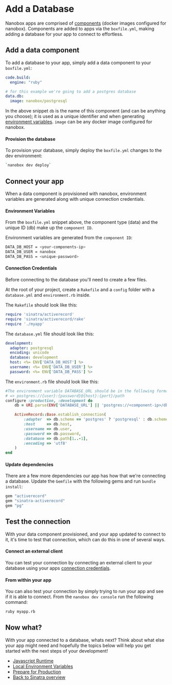 # Add a Database
Nanobox apps are comprised of <a href="https://docs.nanobox.io/getting-started/add-components/" target="\_blank">components</a> (docker images configured for nanobox). Components are added to apps via the `boxfile.yml`, making adding a database for your app to connect to effortless.

## Add a data component
To add a database to your app, simply add a data component to your `boxfile.yml`:

```yaml
code.build:
  engine: "ruby"

# for this example we're going to add a postgres database
data.db:
  image: nanobox/postgresql
```

In the above snippet `db` is the name of this component (and can be anything you choose); it is used as a unique identifier and when generating <a href="https://docs.nanobox.io/app-config/environment-variables/" target="\_blank">environment variables</a>. `image` can be any docker image configured for nanobox.

#### Provision the database
To provision your database, simply deploy the `boxfile.yml` changes to the dev environment:

```bash
`nanobox dev deploy`
```

## Connect your app
When a data component is provisioned with nanobox, environment variables are generated along with unique connection credentials.

#### Environment Variables
From the `boxfile.yml` snippet above, the component type (data) and the unique ID (db) make up the `component ID`.

Environment variables are generated from the `component ID`:

```bash
DATA_DB_HOST = <your-components-ip>
DATA_DB_USER = nanobox
DATA_DB_PASS = <unique-password>
```

#### Connection Credentials
Before connecting to the database you'll need to create a few files.

At the root of your project, create a `Rakefile` and a `config` folder with a `database.yml` and `environment.rb` inside.

The `Rakefile` should look like this:
```rake
require 'sinatra/activerecord'
require 'sinatra/activerecord/rake'
require './myapp'
```

The `database.yml` file should look like this:
```yaml
development:
  adapter: postgresql
  encoding: unicode
  database: development
  host: <%= ENV['DATA_DB_HOST'] %>
  username: <%= ENV['DATA_DB_USER'] %>
  password: <%= ENV['DATA_DB_PASS'] %>
```

The `environment.rb` file should look like this:
```ruby
#The environment variable DATABASE_URL should be in the following format:
# => postgres://{user}:{password}@{host}:{port}/path
configure :production, :development do
	db = URI.parse(ENV['DATABASE_URL'] || 'postgres://<component-ip>/db')

	ActiveRecord::Base.establish_connection(
		:adapter  => db.scheme == 'postgres' ? 'postgresql' : db.scheme,
		:host     => db.host,
		:username => db.user,
		:password => db.password,
		:database => db.path[1..-1],
		:encoding => 'utf8'
	)
end
```

#### Update dependencies
There are a few more dependencies our app has how that we're connecting a database. Update the `Gemfile` with the following gems and run `bundle install`:

```ruby
gem "activerecord"
gem "sinatra-activerecord"
gem "pg"
```

## Test the connection
With your data component provisioned, and your app updated to connect to it, it's time to test that connection, which can do this in one of several ways.

#### Connect an external client
You can test your connection by connecting an external client to your database using your apps <a href="https://docs.nanobox.io/local-dev/managing-local-data/" target="\_blank">connection credentials</a>.

#### From within your app
You can also test your connection by simply trying to run your app and see if it is able to connect. From the `nanobox dev console` run the following command:

```bash
ruby myapp.rb
```

## Now what?
With your app connected to a database, whats next? Think about what else your app might need and hopefully the topics below will help you get started with the next steps of your development!

* [Javascript Runtime](/ruby/sinatra/javascript-runtime)
* [Local Environment Variables](/ruby/sinatra/local-evars)
* [Prepare for Production](/ruby/sinatra/configure-sinatra)
* [Back to Sinatra overview](/ruby/sinatra)
